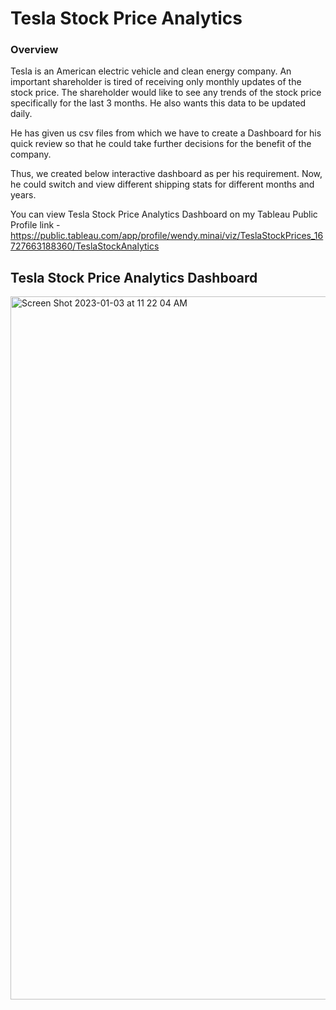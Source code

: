 # Tesla Stock Price Analytics

###  Overview 

Tesla is an American electric vehicle and clean energy company. 
An important shareholder is tired of receiving only monthly updates of the stock price. The shareholder would like to see any trends of the stock price specifically for the last 3 months. He also wants this data to be updated daily.

He has given us csv files from which we have to create a Dashboard for his quick review so that he could take further decisions for the benefit of the company.

Thus, we created below interactive dashboard as per his requirement. Now, he could switch and view different shipping stats for different months and years.   

You can view Tesla Stock Price Analytics Dashboard on my Tableau Public Profile link - https://public.tableau.com/app/profile/wendy.minai/viz/TeslaStockPrices_16727663188360/TeslaStockAnalytics 


##  Tesla Stock Price Analytics Dashboard
<img width="1125" alt="Screen Shot 2023-01-03 at 11 22 04 AM" src="https://user-images.githubusercontent.com/111389636/210408724-b25ffcc0-5483-4c6b-942d-7d80ca44f64a.png">








